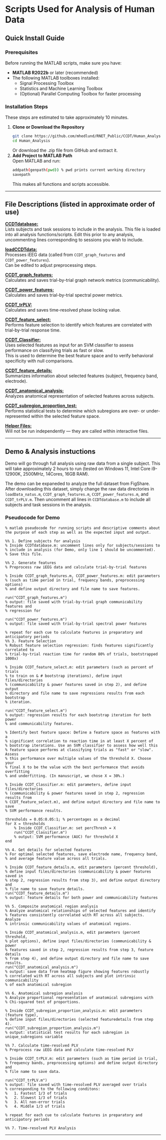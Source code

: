 # Scripts Used for Analysis of Human Data

## Quick Install Guide

### Prerequisites
Before running the MATLAB scripts, make sure you have:
- **MATLAB R2022b** or later (recommended)  
- The following MATLAB toolboxes installed:
  - Signal Processing Toolbox  
  - Statistics and Machine Learning Toolbox  
  - (Optional) Parallel Computing Toolbox for faster processing

### Installation Steps
These steps are estimated to take approximately 10 minutes.
1. **Clone or Download the Repository**
   ```bash
   git clone https://github.com/mhedlund/RNET_Public/CCDT/Human_Analysis.git
   cd Human_Analysis
   ```
   Or download the .zip file from GitHub and extract it.  
2. **Add Project to MATLAB Path**  
   Open MATLAB and run:  
   ```bash
   addpath(genpath(pwd)) % pwd prints current working directory
   savepath
   ```  
   This makes all functions and scripts accessible.

---
## File Descriptions (listed in approximate order of use)

<u>**CCDTdatabase:**</u>  
Lists subjects and task sessions to include in the analysis. This file is loaded into all analysis functions/scripts. Edit this prior to any analysis, uncommenting lines corresponding to sessions you wish to include.


<u>**loadCCDTdata:**</u>  
Processes iEEG data (called from `CCDT_graph_features` and `CCDT_power_features`).  
Can be edited to adjust preprocessing steps.  


<u>**CCDT_graph_features:**</u>  
Calculates and saves trial-by-trial graph network metrics (communicability).  


<u>**CCDT_power_features:**</u>  
Calculates and saves trial-by-trial spectral power metrics.  


<u>**CCDT_trPLV:**</u>  
Calculates and saves time-resolved phase locking value.  


<u>**CCDT_feature_select:**</u>  
Performs feature selection to identify which features are correlated with trial-by-trial response time.


<u>**CCDT_Classifier:**</u>  
Uses selected features as input for an SVM classifier to assess performance on classifying trials as fast or slow.  
This is used to determine the best feature space and to verify behavioral specificity with null comparisons.  


<u>**CCDT_feature_details:**</u>  
Summarizes information about selected features (subject, frequency band, electrode).  


<u>**CCDT_anatomical_analysis:**</u>  
Analyzes anatomical representation of selected features across subjects.  


<u>**CCDT_subregion_proportion_test:**</u>  
Performs statistical tests to determine which subregions are over- or under-represented within the selected feature space.  

<u>**Helper Files:**</u>  
Will not be run independently — they are called within interactive files.  


---
## Demo & Analysis instuctions
Demo will go through full analysis using raw data from a single subject. This will take approximately 2 hours to run (tested on Windows 11, Intel Core i9-12900K, 2500MHz, 14Cores, 16GB RAM). 

The demo can be expaneded to analyze the full dataset from FigShare. After downloading this dataset, simply change the raw data directories in `loadData_natus.m`, `CCDT_graph_features.m`, `CCDT_power_features.m`, and `CCDT_trPLV.m`. Then uncomment all lines in `CCDTdatabase.m` to include all subjects and task sessions in the analysis. 

### Pseudocode for Demo
```
% matlab pseudocode for running scripts and descriptive comments about the purpose of each step as well as the expected input and output.

%% 1. Define subjects for analysis 
% Inside CCDTdatabase.m: uncomment lines only for subjects/sessions to 
% include in analysis (for Demo, only line 1 should be uncommented).
% Save this file.

%% 2. Generate features 
% Preprocess raw iEEG data and calculate trial-by-trial features

% Inside CCDT_graph_features.m, CCDT_power_features.m: edit parameters 
% (such as time period in trial, frequency bands, preprocessing options) 
% and define output directory and file name to save features.

run("CCDT_graph_features.m")
% output: file saved with trial-by-trial graph communicability features and
% regression for 

run("CCDT_power_features.m")
% output: file saved with trial-by-trial spectral power features

% repeat for each cue to calculate features in preparatory and anticipatory periods
%% 3. Feature Selection
% Robust feature selection regression: finds features significantly correlated to
% trial-by-trial reaction time for random 80% of trials, bootstrapped 1000x)

% Inside CCDT_feature_select.m: edit parameters (such as percent of trials 
% to train on & # bootstrap iterations), define input files/directories 
% (communicability & power features saved in step 2), and define output
% directory and file name to save regressions results from each bootstrap
% iteration.

run("CCDT_feature_select.m")
% output: regression results for each bootstrap iteration for both power
% and communicability features.

% Identify best feature space: Define a feature space as features with a
% significant correlation to reaction time in at least X percent of
% bootstrap iterations. Use an SVM classifier to assess how well this
% feature space performs at classifying trials as "fast" or "slow". Assess
% this performance over multiple values of the threshold X. Choose your
% final X to be the value with the best performance that avoids overfitting 
% and underfitting. (In manuscript, we chose X = 30%.)

% Inside CCDT_Classifier.m: edit parameters, define input files/directories 
% (communicability & power features saved in step 2, regression results from 
% CCDT_feature_select.m), and define output directory and file name to save 
% SVM performance results.

thresholds = 0.05:0.05:1; % percentages as a decimal
for X = thresholds
    % Inside CCDT_Classifier.m: set percThresh = X
    run("CCDT_Classifier.m")
    % output: SVM performance (AUC) for threshold X
end

%% 4. Get details for selected features
% For optimal selected features, save electrode name, frequency band, 
% and average feature value across all trials. 

% Inside CCDT_feature_details.m, edit parameters (percent threshold), 
% define input files/directories (communicability & power features saved in
% step 2, regression results from step 3), and define output directory and 
% file name to save feature details.
run("CCDT_feature_details.m")
% output: feature details for both power and communicability features

%% 5. Composite anatomical region analysis
% Analyze anatomical relationships of selected features and identify
% features consistently correlated with RT across all subjects. Analyze
% intrinsic communicability values of anatomical regions.

% Inside CCDT_anatomical_analysis.m, edit parameters (percent threshold, 
% plot options), define input files/directories (communicability & power 
% features saved in step 2, regression results from step 3, feature details 
% from step 4), and define output directory and file name to save results.
run("CCDT_anatomical_analysis.m")
% output: save data from heatmap figure showing features robustly
% correlated with RT across all subjects and plot intrinsic communicability
% of each anatomical subregion

%% 6. Anatomical subregion analysis
% Analyze proportional representation of anatomical subregions with
% Chi-squared test of proportions.

% Inside CCDT_subregion_proportion_analysis.m: edit parameters (feature type), 
% define input files/directories (selected featuredetails from step 4).
run("CCDT_subregion_proportion_analysis.m")
% output: statistical test results for each subregion in unique_subregions variable

%% 7. Calculate time-resolved PLV
% Preprocess raw iEEG data and calculate time-resolved PLV

% Inside CCDT_trPLV.m: edit parameters (such as time period in trial, 
% frequency bands, preprocessing options) and define output directory and 
% file name to save data.

run("CCDT_trPLV.m")
% output: file saved with time-resolved PLV averaged over trials
% corresponding to the following conditons:
%   1. Fastest 1/3 of trials
%   2. Slowest 1/3 of trials
%   3. All non-error trials
%   4. Middle 1/3 of trials

% repeat for each cue to calculate features in preparatory and anticipatory periods

%% 7. Time-resolved PLV Analysis

```

---

